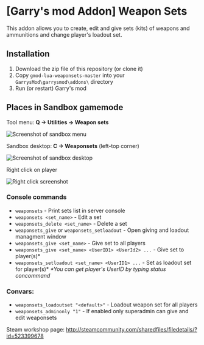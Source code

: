 # [Garry's mod Addon] Weapon Sets
This addon allows you to create, edit and give sets (kits) of weapons and ammunitions and change player's loadout set.

## Installation
1. Download the zip file of this repository (or clone it)
2. Copy `gmod-lua-weaponsets-master` into your `GarrysMod\garrysmod\addons\` directory
3. Run (or restart) Garry's mod

## Places in Sandbox gamemode
Tool menu: **Q -> Utilities -> Weapon sets**

![Screenshot of sandbox menu](https://steamuserimages-a.akamaihd.net/ugc/842589110371303061/C745122E795E1F9FF1140F92B948FD61A4A4BF71/)

Sandbox desktop: **C -> Weaponsets** (left-top corner)

![Screenshot of sandbox desktop](https://steamuserimages-a.akamaihd.net/ugc/842589193401016289/B6762C22D58C443E1D89B9E2B9BBF07B5567AD5C/)

Right click on player

![Right click screenshot](https://steamuserimages-a.akamaihd.net/ugc/842589110371305024/D7A448B2EEFB42F0AE8EA130923A5FDB01407E99/)

### Console commands
- `weaponsets` - Print sets list in server console
- `weaponsets <set_name>` - Edit a set
- `weaponsets_delete <set_name>` - Delete a set
- `weaponsets_give` or `weaponsets_setloadout` - Open giving and loadout managment window
- `weaponsets_give <set_name>` - Give set to all players
- `weaponsets_give <set_name> <UserID1> <UserId2> ...` - Give set to player(s)*
- `weaponsets_setloadout <set_name> <UserID1> ...` - Set as loadout set for player(s)*
_*You can get player's UserID by typing status concommand_

### Convars:
- `weaponsets_loadoutset "<default>"` - Loadout weapon set for all players
- `weaponsets_adminonly "1"` - If enabled only superadmin can give and edit weaponsets

Steam workshop page: http://steamcommunity.com/sharedfiles/filedetails/?id=523399678
